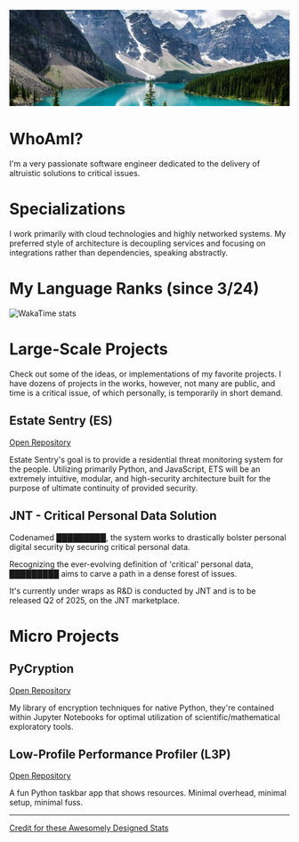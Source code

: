 [![Banner](./Assets/Banner.jpg)]()

# WhoAmI?

I'm a very passionate software engineer dedicated to the delivery of altruistic solutions to critical issues.

# Specializations

I work primarily with cloud technologies and highly networked systems.
My preferred style of architecture is decoupling services and focusing on integrations rather than dependencies,
speaking abstractly.

# My Language Ranks (since 3/24)

![WakaTime stats](https://github-readme-stats.vercel.app/api/wakatime?theme=highcontrast&username=@QRMadness&langs_count=20)

# Large-Scale Projects

Check out some of the ideas, or implementations of my favorite projects.
I have dozens of projects in the works, however, not many are public, and time is a critical issue,
of which personally, is temporarily in short demand.

## Estate Sentry (ES)

[Open Repository](https://github.com/QR-Madness/estate-sentry)

Estate Sentry's goal is to provide a residential threat monitoring system for the people.
Utilizing primarily Python, and JavaScript, ETS will be an extremely intuitive, modular, and high-security architecture
built for the purpose of ultimate continuity of provided security.

## JNT - Critical Personal Data Solution

Codenamed █████████, the system works to drastically bolster personal digital security by securing critical personal
data.

Recognizing the ever-evolving definition of 'critical' personal data, █████████ aims to carve a path in a dense forest
of issues.

It's currently under wraps as R&D is conducted by JNT and is to be released Q2 of 2025, on the JNT marketplace.

# Micro Projects

## PyCryption

[Open Repository](https://github.com/QR-Madness/pycryption)

My library of encryption techniques for native Python, they're contained within Jupyter Notebooks for optimal
utilization of scientific/mathematical exploratory tools.

## Low-Profile Performance Profiler (L3P)

[Open Repository](https://github.com/QR-Madness/LowProfilePerformanceProfile)

A fun Python taskbar app that shows resources. Minimal overhead, minimal setup, minimal fuss.


<!--
# Contact
I have a public-facing email here:

## PGP Signature
Should you pre
-->

---

<a href="https://github.com/anuraghazra/github-readme-stats?tab=readme-ov-file#top-languages-card">
Credit for these Awesomely Designed Stats
</a>

